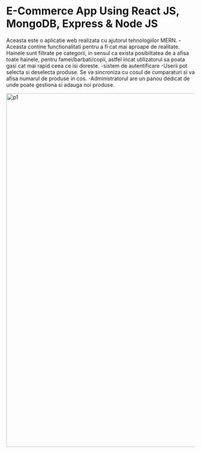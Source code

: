 # E-Commerce App Using React JS, MongoDB, Express & Node JS

 
Aceasta este o aplicatie web realizata cu ajutorul tehnologiilor MERN. 
-Aceasta contine functionalitati pentru a fi cat mai aproape de realitate. Hainele sunt filtrate pe categorii, in sensul ca exista posibiltatea de a afisa toate hainele, pentru famei/barbati/copii, astfel incat utilizatorul sa poata gasi cat mai rapid ceea ce isi doreste.
-sistem de autentificare
-Userii pot selecta si deselecta produse. Se va sincroniza cu cosul de cumparaturi si va afisa numarul de produse in cos.
-Administratorul are un panou dedicat de unde poate gestiona si adauga noi produse.
 
<img width="946" alt="p1" src="https://github.com/user-attachments/assets/563b743f-afb9-4dc0-856a-e9c764d6aba0">
